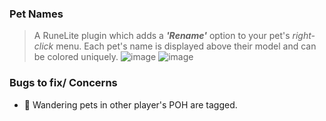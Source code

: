 ### Pet Names
> A RuneLite plugin which adds a ***'Rename'*** option to your pet's *right-click* menu. Each pet's name is displayed above their model and can be colored uniquely.
![image](https://user-images.githubusercontent.com/60162255/165010655-0a27fdcf-6e73-4cf7-9241-2e8d69f10952.png)
![image](https://user-images.githubusercontent.com/60162255/165010700-2b723b4d-345e-4822-8428-037f4fb953e3.png)

### Bugs to fix/ Concerns
- 📓 Wandering pets in other player's POH are tagged.

